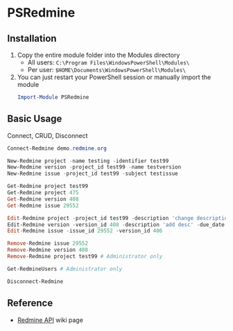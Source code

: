 # PSRedmine

## Installation
1. Copy the entire module folder into the Modules directory
   * All users: `C:\Program Files\WindowsPowerShell\Modules\`
   * Per user: `$HOME\Documents\WindowsPowerShell\Modules\`
2. You can just restart your PowerShell session or manually import the module
    ```PowerShell
    Import-Module PSRedmine
    ```

## Basic Usage
Connect, CRUD, Disconnect
```PowerShell
Connect-Redmine demo.redmine.org

New-Redmine project -name testing -identifier test99
New-Redmine version -project_id test99 -name testversion
New-Redmine issue -project_id test99 -subject testissue

Get-Redmine project test99
Get-Redmine project 475
Get-Redmine version 408
Get-Redmine issue 29552

Edit-Redmine project -project_id test99 -description 'change description'
Edit-Redmine version -version_id 408 -description 'add desc' -due_date 2018-09-29
Edit-Redmine issue -issue_id 29552 -version_id 406

Remove-Redmine issue 29552
Remove-Redmine version 408
Remove-Redmine project test99 # Administrator only

Get-RedmineUsers # Administrator only

Disconnect-Redmine
```

## Reference
* [Redmine API](http://www.redmine.org/projects/redmine/wiki/Rest_api) wiki page
